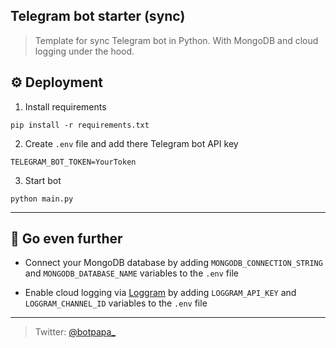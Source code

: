 Telegram bot starter (sync)
---
> Template for sync Telegram bot in Python. With MongoDB and cloud logging under the hood.

## ⚙️ Deployment
1. Install requirements  
```commandline
pip install -r requirements.txt
```
2. Create `.env` file and add there Telegram bot API key
```buildoutcfg
TELEGRAM_BOT_TOKEN=YourToken
```
3. Start bot
```commandline
python main.py
```

---

## 🚀 Go even further

- Connect your MongoDB database by adding `MONGODB_CONNECTION_STRING` and `MONGODB_DATABASE_NAME` variables to 
  the `.env` file
  

- Enable cloud logging via [Loggram](https://loggram.me) by adding `LOGGRAM_API_KEY` and `LOGGRAM_CHANNEL_ID` variables 
  to the `.env` file
  
---
> Twitter: [@botpapa_](https://twitter.com/botpapa_)